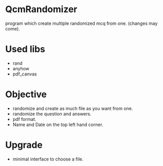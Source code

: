 # QcmRandomizer

program which create multiple randomized mcq from one.
(changes may come).

# Used libs
- rand
- anyhow
- pdf_canvas
# Objective

- randomize and create as much file as you want from one.
- randomize the question and answers.
- pdf format.
- Name and Date on the top left hand corner.
# Upgrade 

- minimal interface to choose a file.

